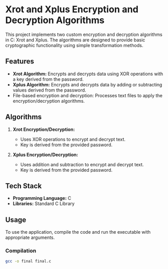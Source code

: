 # Xrot and Xplus Encryption and Decryption Algorithms

This project implements two custom encryption and decryption algorithms in C: Xrot and Xplus. The algorithms are designed to provide basic cryptographic functionality using simple transformation methods. 

## Features

- **Xrot Algorithm:** Encrypts and decrypts data using XOR operations with a key derived from the password.
- **Xplus Algorithm:** Encrypts and decrypts data by adding or subtracting values derived from the password.
- File-based encryption and decryption: Processes text files to apply the encryption/decryption algorithms.

## Algorithms

1. **Xrot Encryption/Decryption:**
   - Uses XOR operations to encrypt and decrypt text.
   - Key is derived from the provided password.

2. **Xplus Encryption/Decryption:**
   - Uses addition and subtraction to encrypt and decrypt text.
   - Key is derived from the provided password.

## Tech Stack

- **Programming Language:** C
- **Libraries:** Standard C Library

## Usage

To use the application, compile the code and run the executable with appropriate arguments.

### Compilation

```bash
gcc -o final final.c
